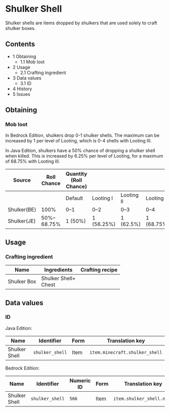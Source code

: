 # Shulker Shell
Shulker shells are items dropped by shulkers that are used solely to craft shulker boxes.

## Contents
- 1 Obtaining
	- 1.1 Mob loot
- 2 Usage
	- 2.1 Crafting ingredient
- 3 Data values
	- 3.1 ID
- 4 History
- 5 Issues

## Obtaining
### Mob loot
In Bedrock Edition, shulkers drop 0-1 shulker shells. The maximum can be increased by 1 per level of Looting, which is 0-4 shells with Looting III.

In Java Edition, shulkers have a 50% chance of dropping a shulker shell when killed. This is increased by 6.25% per level of Looting, for a maximum of 68.75% with Looting III.

| Source      | Roll Chance | Quantity (Roll Chance) |            |            |             |
|-------------|-------------|------------------------|------------|------------|-------------|
|             |             | Default                | Looting I  | Looting II | Looting III |
| Shulker(BE) | 100%        | 0–1                    | 0–2        | 0–3        | 0–4         |
| Shulker(JE) | 50%–68.75%  | 1 (50%)                | 1 (56.25%) | 1 (62.5%)  | 1 (68.75%)  |

## Usage
### Crafting ingredient
| Name        | Ingredients              | Crafting recipe |
|-------------|--------------------------|-----------------|
| Shulker Box | Shulker Shell+<br/>Chest |                 |

## Data values
### ID
Java Edition:

| Name          | Identifier      | Form | Translation key                |
|---------------|-----------------|------|--------------------------------|
| Shulker Shell | `shulker_shell` | Item | `item.minecraft.shulker_shell` |

Bedrock Edition:

| Name          | Identifier      | Numeric ID | Form | Translation key           |
|---------------|-----------------|------------|------|---------------------------|
| Shulker Shell | `shulker_shell` | `566`      | Item | `item.shulker_shell.name` |

